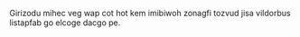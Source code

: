 Girizodu mihec veg wap cot hot kem imibiwoh zonagfi tozvud jisa vildorbus listapfab go elcoge dacgo pe.